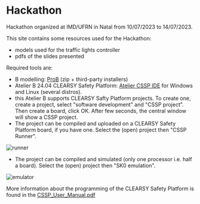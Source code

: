 # Hackathon
Hackathon organized at IMD/UFRN in Natal from 10/07/2023 to 14/07/2023.

This site contains some resources used for the Hackathon:
- models used for the traffic lights controller
- pdfs of the slides presented

Required tools are:
- B modelling: [ProB](https://prob.hhu.de/w/index.php?title=Installation) (zip + third-party installers)
- Atelier B 24.04 CLEARSY Safety Platform: [Atelier CSSP IDE](https://www.atelierb.eu/en/atelier-b-support-maintenance/download-atelier-b/) for Windows and Linux (several distros).
- this Atelier B supports CLEARSY Safty Platform projects. To create one, create a project, select "software development" and "CSSP project". Then create a board, click OK. After few seconds, the central window will show a CSSP project.
- The project can be compiled and uploaded on a CLEARSY Safety Platform board, if you have one. Select the (open) project then "CSSP Runner".

![runner](https://github.com/CLEARSY/hackathon/assets/9130810/c779fa39-2d98-4f8e-9437-ddc6141e494a)

- The project can be compiled and simulated (only one processor i.e. half a board). Select the (open) project then "SK0 emulation".

![emulator](https://github.com/CLEARSY/hackathon/assets/9130810/dcaa431f-cdb1-4129-8ea8-f4babcfc95d8)

More information about the programming of the CLEARSY Safety Platform is found in the [CSSP_User_Manual.pdf](https://github.com/CLEARSY/hackathon/blob/main/CSSP_User_Manual.pdf) 
